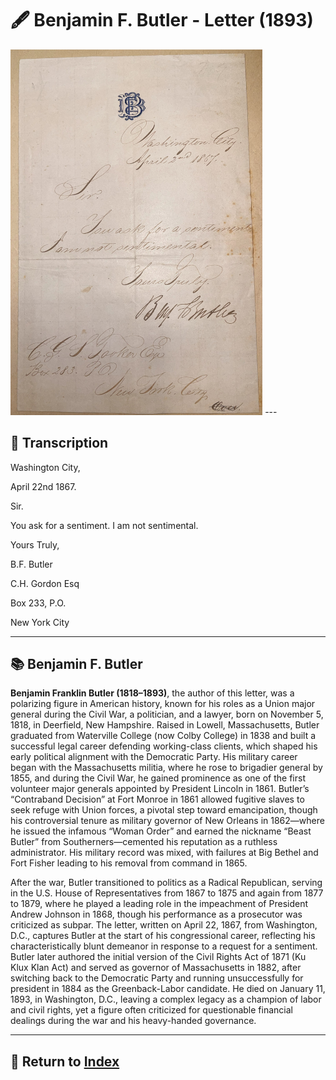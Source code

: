 # 🖋️ Benjamin F. Butler - Letter (1893)

<img src="assets/Butler_Letter.jpg" alt="Butler Letter" style="max-width: 80%; height: auto;"/>
---

## 📜 Transcription

Washington City,

April 22nd 1867.

Sir.

You ask for a sentiment. I am not sentimental.

Yours Truly,

B.F. Butler

C.H. Gordon Esq

Box 233, P.O.

New York City





---

## 📚 Benjamin F. Butler

**Benjamin Franklin Butler (1818–1893)**, the author of this letter, was a polarizing figure in American history, known for his roles as a Union major general during the Civil War, a politician, and a lawyer, born on November 5, 1818, in Deerfield, New Hampshire. Raised in Lowell, Massachusetts, Butler graduated from Waterville College (now Colby College) in 1838 and built a successful legal career defending working-class clients, which shaped his early political alignment with the Democratic Party. His military career began with the Massachusetts militia, where he rose to brigadier general by 1855, and during the Civil War, he gained prominence as one of the first volunteer major generals appointed by President Lincoln in 1861. Butler’s “Contraband Decision” at Fort Monroe in 1861 allowed fugitive slaves to seek refuge with Union forces, a pivotal step toward emancipation, though his controversial tenure as military governor of New Orleans in 1862—where he issued the infamous “Woman Order” and earned the nickname “Beast Butler” from Southerners—cemented his reputation as a ruthless administrator. His military record was mixed, with failures at Big Bethel and Fort Fisher leading to his removal from command in 1865.

After the war, Butler transitioned to politics as a Radical Republican, serving in the U.S. House of Representatives from 1867 to 1875 and again from 1877 to 1879, where he played a leading role in the impeachment of President Andrew Johnson in 1868, though his performance as a prosecutor was criticized as subpar. The letter, written on April 22, 1867, from Washington, D.C., captures Butler at the start of his congressional career, reflecting his characteristically blunt demeanor in response to a request for a sentiment. Butler later authored the initial version of the Civil Rights Act of 1871 (Ku Klux Klan Act) and served as governor of Massachusetts in 1882, after switching back to the Democratic Party and running unsuccessfully for president in 1884 as the Greenback-Labor candidate. He died on January 11, 1893, in Washington, D.C., leaving a complex legacy as a champion of labor and civil rights, yet a figure often criticized for questionable financial dealings during the war and his heavy-handed governance.


---

## 🔗 Return to [Index](index.md)
